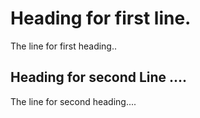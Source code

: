 <h1> Heading for first line.</h1>

The line for first heading..

<h2> Heading for second Line .... </h2>

The line for second heading....


